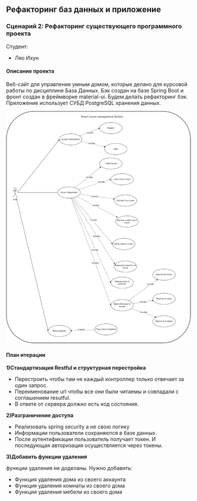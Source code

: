 ## Рефакторинг баз данных и приложение

### Сценарий 2: Рефакторинг существующего программного проекта

 Студент:

* Ляо Ихун

#### Описание проекта

Веб-сайт для управления умным домом, которые делано для курсовой работы по дисциплине База Данных. Бэк создан на базе Spring Boot и фронт создан в фреймворке material-ui.  Будем делать рефакторинг бэк. Приложение использует СУБД PostgreSQL хранения данных.

![avg](./usecase.png)

 #### План итерации

**1)Стандартизация Restful и структурная перестройка**

* Перестроить чтобы там не каждый контроллер только отвечает за один запрос.
* Переименование url чтобы все они были читаемы и совпадали с соглашением resutful.
* В ответе от сервера должно есть код состояния.

**2)Разграничение доступа**

* Реализовать spring security а не свою логику
* Информации пользователи сохраняются в базе данных.
* После аутентификации пользователь получает токен. И последующая авторизация осуществляется через токены.

**3)Добавить функции удаления**

функции удаления не доделаны. Нужно добавить:

* Функция удаления дома из своего аккаунта
* Функция удаления комнаты из своего дома
* Функция удаления мебели из своего дома
